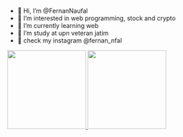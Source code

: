 - 👋 Hi, I’m @FernanNaufal
- 👀 I’m interested in web programming, stock and crypto 
- 🌱 I’m currently learning web
- 💞️ I’m study at upn veteran jatim
- :calling: check my instagram @fernan_nfal

<p align="left">
<a href="https://github.com/FernanNaufal">
  <img height="180em" src="https://github-readme-stats-eight-theta.vercel.app/api?username=gilangadhan&show_icons=true&theme=algolia&include_all_commits=true&count_private=true"/>
  <img height="180em" src="https://github-readme-stats-eight-theta.vercel.app/api/top-langs/?username=gilangadhan&layout=compact&langs_count=8&theme=algolia"/>
</a>
</p>

<!---
FernanNaufal/FernanNaufal is a ✨ special ✨ repository because its `README.md` (this file) appears on your GitHub profile.
You can click the Preview link to take a look at your changes.
--->

